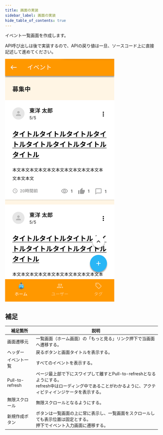 ```yaml
---
title: 画面の実装
sidebar_label: 画面の実装
hide_table_of_contents: true
---
```


イベント一覧画面を作成します。

API呼び出しは後で実装するので、APIの戻り値は一旦、ソースコード上に直接記述して進めてください。

![イベント一覧画面](screen-list-event.png)

## 補足

| 補足箇所 | 説明 |
|--|--|
| 画面遷移元 | 一覧画面（ホーム画面）の「もっと見る」リンク押下で当画面へ遷移する。 |
| ヘッダー | 戻るボタンと画面タイトルを表示する。 |
| イベント一覧 | すべてのイベントを表示する。 |
| Pull-to-refresh | ページ最上部で下にスワイプして離すとPull-to-refreshとなるようにする。<br />refresh中はローディング中であることがわかるように、アクティビティインジケータを表示する。 |
| 無限スクロール | 無限スクロールとなるようにする。 |
| 新規作成ボタン | ボタンは一覧画面の上に常に表示し、一覧画面をスクロールしても表示位置は固定とする。<br />押下でイベント入力画面に遷移する。 |